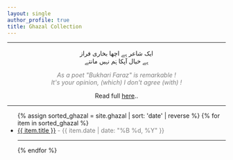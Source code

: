 ```yaml
---
layout: single
author_profile: true
title: Ghazal Collection
---
```

<hr>
<div style='text-align:center'>
<p style="
  font-family: 'Amiri', 'Lateef', 'Scheherazade', serif; /* Arabic calligraphy-friendly fonts */
  font-size: 1rem; /* Adjust size as needed */
  color: #D4AF37; /* Golden color */
  text-shadow: 1px 1px 2px rgba(0, 0, 0, 0.5); /* Adds depth to the text */
  background: linear-gradient(to right, #D4AF37, #FFD700); /* Gradient for a golden effect */
  -webkit-background-clip: text; /* Clips the background to the text */
  -webkit-text-fill-color: transparent; /* Makes the text transparent to show the gradient */
  text-align: center; /* Centers the text */
  line-height: 1.6; /* Improves readability */
">

ایک شاعر ہے اچھا بخاری فراز<br>
  ہے خیال آپکا ہَم نہیں مانتے<br>
</p>




<p style="color:gray">
  <i>
    As a poet "Bukhari Faraz" is remarkable ! <br>
It's your opinion, (which) I don't agree (with) !<br>
  </i>

</p>
<p stlye='font:20px'>
Read full <a href='https://bukharifaraz.github.io/ghazal/dekha-suna-ham-nahin-maante/'>here</a>..
</p>
  </div>
  <hr>
  
<ul>
{% assign sorted_ghazal = site.ghazal | sort: 'date' | reverse %}
{% for item in sorted_ghazal %}
    <li>
      <a href="{{ item.url | relative_url }}">{{ item.title }}</a>
      <span style='color:gray'> - {{ item.date | date: "%B %d, %Y" }}</span>
    </li>
  <hr>
  {% endfor %}
</ul>







